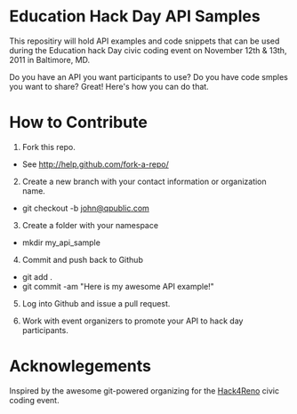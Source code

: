 Education Hack Day API Samples
==============================

This repositiry will hold API examples and code snippets that can be used during the Education hack Day civic coding event on November 12th & 13th, 2011 in Baltimore, MD.

Do you have an API you want participants to use?  Do you have code smples you want to share?  Great!  Here's how you can do that.


How to Contribute
=================

1. Fork this repo.
  * See http://help.github.com/fork-a-repo/

2. Create a new branch with your contact information or organization name.
  *  git checkout -b john@qpublic.com

3. Create a folder with your namespace
  * mkdir my_api_sample

4. Commit and push back to Github
  * git add .
  * git commit -am "Here is my awesome API example!"

5. Log into Github and issue a pull request.

6. Work with event organizers to promote your API to hack day participants.


Acknowlegements
===============

Inspired by the awesome git-powered organizing for the [Hack4Reno](https://github.com/hack4reno) civic coding event.
